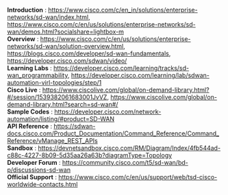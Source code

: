 **Introduction** : https://www.cisco.com/c/en_in/solutions/enterprise-networks/sd-wan/index.html, https://www.cisco.com/c/en/us/solutions/enterprise-networks/sd-wan/demos.html?socialshare=lightbox-m<br/>
**Overview** : https://www.cisco.com/c/en/us/solutions/enterprise-networks/sd-wan/solution-overview.html, https://blogs.cisco.com/developer/sd-wan-fundamentals, https://developer.cisco.com/sdwan/video/<br/>
**Learning Labs** : https://developer.cisco.com/learning/tracks/sd-wan_programmability, https://developer.cisco.com/learning/lab/sdwan-automation-virl-topologies/step/1<br/>
**Cisco Live** : https://www.ciscolive.com/global/on-demand-library.html?#/session/1539382061683001JvVZ, https://www.ciscolive.com/global/on-demand-library.html?search=sd-wan#/ <br/>
**Sample Codes** : https://developer.cisco.com/network-automation/listing/#product=SD-WAN<br/>
**API Reference** : https://sdwan-docs.cisco.com/Product_Documentation/Command_Reference/Command_Reference/vManage_REST_APIs<br/>
**Sandbox** : https://devnetsandbox.cisco.com/RM/Diagram/Index/4fb544ad-c88c-4227-8b09-5d35aa26a63b?diagramType=Topology<br/>
**Developer Forum** : https://community.cisco.com/t5/sd-wan/bd-p/discussions-sd-wan<br/>
**Official Support** : https://www.cisco.com/c/en/us/support/web/tsd-cisco-worldwide-contacts.html<br/>